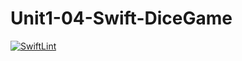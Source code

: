 # Unit1-04-Swift-DiceGame
[![SwiftLint](https://github.com/ICS4U-Programming-IoanaM/Unit1-04-Swift-DiceGame/workflows/SwiftLint/badge.svg)](https://github.com/ICS4U-Programming-IoanaM/Unit1-04-Swift-DiceGame/actions)
